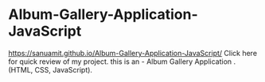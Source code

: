 # Album-Gallery-Application-JavaScript

https://sanuamit.github.io/Album-Gallery-Application-JavaScript/
Click here for quick review of my project. this is an - Album Gallery Application .
(HTML, CSS,  JavaScript).
